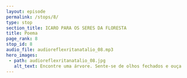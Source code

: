 ```yaml
---
layout: episode
permalink: /stops/8/
type: stop
section_title: ICARO PARA OS SERES DA FLORESTA
title: Poema
page_rank: 8
stop_id: 8
audio_file: audioreflexritanatalio_08.mp3
hero_images:
 - path: audioreflexritanatalio_08.jpg
   alt_text: Encontre uma árvore. Sente-se de olhos fechados e ouça
---
```

